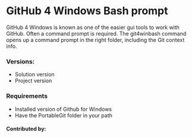 # GitHub 4 Windows Bash prompt

GitHub 4 Windows is known as one of the easier gui tools to work with GitHub. Often a command prompt is required.
The git4winbash command opens up a command prompt in the right folder, including the Git context info.


### Versions:
- Solution version
- Project version


### Requirements
- Installed version of Github for Windows
- Have the PortableGit folder in your path


#### Contributed by:
<yourname>
<your website>